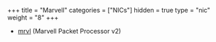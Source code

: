 +++
title = "Marvell"
categories = ["NICs"]
hidden = true
type = "nic"
weight = "8"
+++

- [mrvl](http://dpdk.org/doc/guides/nics/mvpp2.html) (Marvell Packet Processor v2)

